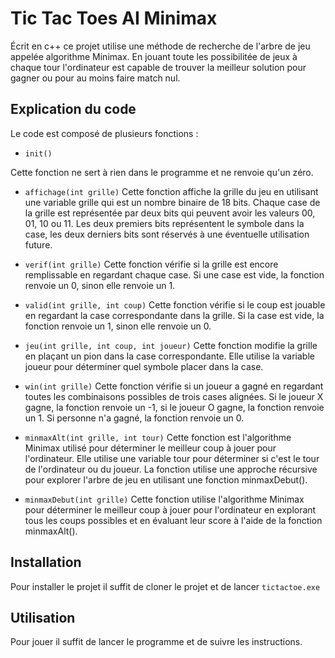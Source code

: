 ﻿# Tic Tac Toes AI Minimax

Écrit en c++ ce projet utilise une méthode de recherche de l'arbre de jeu appelée algorithme Minimax.
En jouant toute les possibilitée de jeux à chaque tour l'ordinateur est capable de trouver la meilleur solution pour gagner ou pour au moins faire match nul.

## Explication du code

Le code est composé de plusieurs fonctions :

- `init()`

Cette fonction ne sert à rien dans le programme et ne renvoie qu'un zéro.

- `affichage(int grille)`
Cette fonction affiche la grille du jeu en utilisant une variable grille qui est un nombre binaire de 18 bits. Chaque case de la grille est représentée par deux bits qui peuvent avoir les valeurs 00, 01, 10 ou 11. Les deux premiers bits représentent le symbole dans la case, les deux derniers bits sont réservés à une éventuelle utilisation future.

- `verif(int grille)`
Cette fonction vérifie si la grille est encore remplissable en regardant chaque case. Si une case est vide, la fonction renvoie un 0, sinon elle renvoie un 1.

- `valid(int grille, int coup)`
Cette fonction vérifie si le coup est jouable en regardant la case correspondante dans la grille. Si la case est vide, la fonction renvoie un 1, sinon elle renvoie un 0.

- `jeu(int grille, int coup, int joueur)`
Cette fonction modifie la grille en plaçant un pion dans la case correspondante. Elle utilise la variable joueur pour déterminer quel symbole placer dans la case.

- `win(int grille)`
Cette fonction vérifie si un joueur a gagné en regardant toutes les combinaisons possibles de trois cases alignées. Si le joueur X gagne, la fonction renvoie un -1, si le joueur O gagne, la fonction renvoie un 1. Si personne n'a gagné, la fonction renvoie un 0.

- `minmaxAlt(int grille, int tour)`
Cette fonction est l'algorithme Minimax utilisé pour déterminer le meilleur coup à jouer pour l'ordinateur. Elle utilise une variable tour pour déterminer si c'est le tour de l'ordinateur ou du joueur. La fonction utilise une approche récursive pour explorer l'arbre de jeu en utilisant une fonction minmaxDebut().

- `minmaxDebut(int grille)`
Cette fonction utilise l'algorithme Minimax pour déterminer le meilleur coup à jouer pour l'ordinateur en explorant tous les coups possibles et en évaluant leur score à l'aide de la fonction minmaxAlt().

## Installation

Pour installer le projet il suffit de cloner le projet et de lancer `tictactoe.exe`

## Utilisation

Pour jouer il suffit de lancer le programme et de suivre les instructions.
